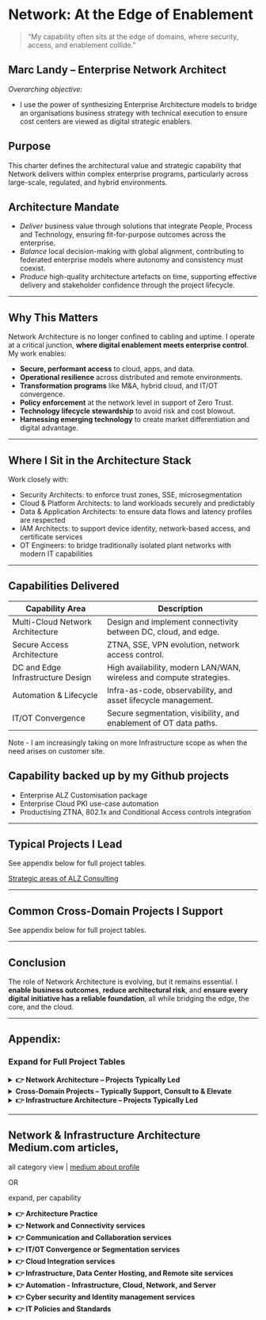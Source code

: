 # Network: At the Edge of Enablement

> “My capability often sits at the edge of domains, where security, access, and enablement collide.”

## Marc Landy – Enterprise Network Architect

*Overarching objective:*
- I use the power of synthesizing Enterprise Architecture models to bridge an organisations business strategy with technical execution to ensure cost centers are viewed as digital strategic enablers.

## Purpose  
This charter defines the architectural value and strategic capability that Network delivers within complex enterprise programs, 
particularly across large-scale, regulated, and hybrid environments.

## Architecture Mandate
- *Deliver* business value through solutions that integrate People, Process and Technology, ensuring fit-for-purpose outcomes across the enterprise.
- *Balance* local decision-making with global alignment, contributing to federated enterprise models where autonomy and consistency must coexist.
- *Produce* high-quality architecture artefacts on time, supporting effective delivery and stakeholder confidence through the project lifecycle.

---

## Why This Matters

Network Architecture is no longer confined to cabling and uptime. I operate at a critical junction, **where digital enablement meets enterprise control**. My work enables:

- **Secure, performant access** to cloud, apps, and data.
- **Operational resilience** across distributed and remote environments.
- **Transformation programs** like M&A, hybrid cloud, and IT/OT convergence.
- **Policy enforcement** at the network level in support of Zero Trust.
- **Technology lifecycle stewardship** to avoid risk and cost blowout.
- **Harnessing emerging technology** to create market differentiation and digital advantage.

---

## Where I Sit in the Architecture Stack

Work closely with:
- Security Architects: to enforce trust zones, SSE, microsegmentation
- Cloud & Platform Architects: to land workloads securely and predictably
- Data & Application Architects: to ensure data flows and latency profiles are respected
- IAM Architects: to support device identity, network-based access, and certificate services
- OT Engineers: to bridge traditionally isolated plant networks with modern IT capabilities

---

## Capabilities Delivered

| Capability Area | Description |
|------------------|-------------|
| Multi-Cloud Network Architecture | Design and implement connectivity between DC, cloud, and edge. |
| Secure Access Architecture | ZTNA, SSE, VPN evolution, network access control. |
| DC and Edge Infrastructure Design | High availability, modern LAN/WAN, wireless and compute strategies. |
| Automation & Lifecycle | Infra-as-code, observability, and asset lifecycle management. |
| IT/OT Convergence | Secure segmentation, visibility, and enablement of OT data paths. |

Note - I am increasingly taking on more Infrastructure scope as when the need arises on customer site. 

## Capability backed up by my Github projects
- Enterprise ALZ Customisation package
- Enterprise Cloud PKI use-case automation
- Productising ZTNA, 802.1x and Conditional Access controls integration
---

## Typical Projects I Lead

See appendix below for full project tables.

[Strategic areas of ALZ Consulting](https://github.com/marclandy/enterprise-infra/blob/marclandy-integration/architecture%20practice/deliverables/enterprise%20alz/Strategic%20Areas%20of%20ALZ%20Consulting%20Value.md)

---

## Common Cross-Domain Projects I Support

See appendix below for full project tables.

---

## Conclusion

The role of Network Architecture is evolving, but it remains essential. I **enable business outcomes**, **reduce architectural risk**, and **ensure every digital initiative has a reliable foundation**, all while bridging the edge, the core, and the cloud.

---

## Appendix: 

### Expand for Full Project Tables

<details>
<summary><strong> 👉 Network Architecture – Projects Typically Led</strong></summary>

| Project Name | Typical Scope/Trigger | Role Type |
|--------------|------------------------|-----------|
| Enterprise WAN/SD-WAN Modernisation | Replace MPLS/legacy SD-WAN to enable MCN and cloud-first apps | Lead |
| Branch Network Refresh | Hardware lifecycle, wireless and switching refresh | Lead |
| Cloud Network Integration | Azure, AWS network patterns, ExpressRoute, Direct Connect | Lead |
| DC Interconnect & VXLAN | L2/L3 segmentation, workload mobility, EVPN fabric | Lead |
| IT/OT Segmentation | Purdue segmentation, firewall insertion, NAC | Lead |
| ZTNA/Secure Access Architecture | SASE, ZTNA, identity-aware networking | Lead |
| Network Automation | Intent-based, templated provisioning via Ansible/Terraform | Lead |
| M&A Network Separation | LAN/WAN/Cloud transition design | Lead |
| UC Network Readiness | Teams, Zoom, VoIP support across distributed WAN | Lead |

</details>

<details>
<summary><strong> Cross-Domain Projects – Typically Support, Consult to & Elevate</strong></summary>

| Project Name | Typical Role | Why Net Arch is Needed |
|--------------|---------------|-------------------|
| Cyber Security Programs | Contributor | Microsegmentation, SASE integration |
| IAM & Certificate Platforms | Consultant | Secure device access, NAC, PKI infra |
| SaaS Migrations (e.g. O365) | Contributor | WAN breakout, perf optimization |
| DevOps & Container Platforms | Support | Infra, storage, DNS, overlay networking |
| Integration Platforms (ESB/API) | Support | Zoning, infra readiness |
| EUC/VDI Modernisation | Support | Network latency, profile tuning |
| Data Platform Initiatives | Support | Peering, IP range mgmt, transit encryption |
| Observability & ITOM Uplift | Contributor | Infra telemetry, SNMP, syslog, CMDB feeds |
- [net arch contribution matrix](https://github.com/marclandy/enterprise-infra/blob/marclandy-integration/architecture%20practice/consulting/net%20arch%20charter,%20cross-domain%20projects,%20overview.md#cross-domain-projects--contribution-matrix)
           
- [project guidance](https://github.com/marclandy/enterprise-infra/blob/f671561d85c32769a001038d4e77311219d97f36/architecture%20practice/consulting/net%20arch%20charter%2C%20cross-domain%20projects%20detailed%20guidance.md)

</details>

<details>
<summary><strong> 👉 Infrastructure Architecture – Projects Typically Led</strong></summary>

| Project Name | Typical Scope/Trigger | Role Type |
|--------------|------------------------|-----------|
| Enterprise Hosting Modernisation | Move from IaaS to containers/serverless | <> |
| Compute and Storage Refresh | Hardware lifecycle, HCI rollout | Lead |
| Remote Site Modernisation | All-in-one site infrastructure uplift | Lead |
| Disaster Recovery Refresh | DR strategy, DRaaS, replication | Lead |
| Infrastructure Automation | IaC adoption, CMDB sync, config mgmt | <> |
| Cloud Landing Zone Builds | Base infrastructure, identity, DNS, network | <> |
| Site Exit / DC Exit | Infrastructure decommission, cloud migration | <> |
| Lifecycle Management | Asset refresh, patching, supportability uplift | <> |

</details>

---

## Network & Infrastructure Architecture Medium.com articles, 

all category view | [medium about profile](https://medium.com/@marclandy.me/lists) 

OR

expand, per capability

<details>
<summary><strong> 👉 Architecture Practice</strong></summary>

| Article Category link |
|-----------------------|
|[Architecture Practice](https://medium.com/@marclandy.me/list/architecture-practice-35fbc170845d)|
</details>  


<details>
<summary><strong> 👉 Network and Connectivity services </strong></summary>

| Article Category link |
|-----------------------|
|[Network and Connectivity](https://medium.com/@marclandy.me/list/network-and-connectivity-services-4927fa329ab5)|
</details>  

<details>
<summary><strong> 👉 Communication and Collaboration services</strong></summary>

| Article Category link |
|-----------------------|
| [Communication and Collaboration services](https://medium.com/@marclandy.me/list/communication-and-collaboration-services-acc3ab81a47a) |

</details>

<details>
<summary><strong> 👉 IT/OT Convergence or Segmentation services</strong></summary>

| Article Category link |
|-----------------------|
| [IT/OT Convergence or Segmentation services](https://medium.com/@marclandy.me/list/itot-convergence-or-segmentation-services-cf606697a960) |

</details>

<details>
<summary><strong> 👉 Cloud Integration services</strong></summary>

| Article Category link |
|-----------------------|
|[Cloud Integration services](https://medium.com/@marclandy.me/list/cloud-integration-services-5a7feb18d491) |

</details>

<details>
<summary><strong> 👉 Infrastructure, Data Center Hosting, and Remote site services</strong></summary>

| Article Category link |
|-----------------------|
| [Infrastructure, Data Center Hosting, and Remote site services](https://medium.com/@marclandy.me/list/infrastructure-data-center-hosting-and-remote-site-services-063c154fb27c) |

</details>

<details>
<summary><strong> 👉 Automation - Infrastructure, Cloud, Network, and Server</strong></summary>

| Article Category link |
|-----------------------|
| [Automation - Infrastructure, Cloud, Network, and Server](https://medium.com/@marclandy.me/list/automation-infrastructure-cloud-network-and-server-404527298944) |

</details>

<details>
<summary><strong> 👉 Cyber security and Identity management services</strong></summary>

| Article Category link |
|-----------------------|
| [Cyber security and Identity management services](https://medium.com/@marclandy.me/list/cyber-security-and-identity-management-services-450925523195) |

</details>

<details>
<summary><strong> 👉 IT Policies and Standards</strong></summary>

| Article Category link |
|-----------------------|
| [IT Policies and Standards](coming soon...tba) |

</details>  
